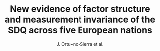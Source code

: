 ---
author: J. Ortu\~no-Sierra et al.
title: New evidence of factor structure and measurement invariance of the SDQ across five European nations
journal: European Child and Adolescent Psychiatry
year: 2015
type: article
doi: 10.1007/s00787-015-0729-x
---